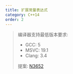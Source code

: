 ```yaml
---
title: 扩展常量表达式
category: C++14
order: 2
---
```


> 编译器支持最低版本要求:
> * GCC: 5
> * MSVC: 19.1
> * Clang: 3.4
>
> 提案: [N3652](http://www.open-std.org/jtc1/sc22/wg21/docs/papers/2013/n3652.html)
